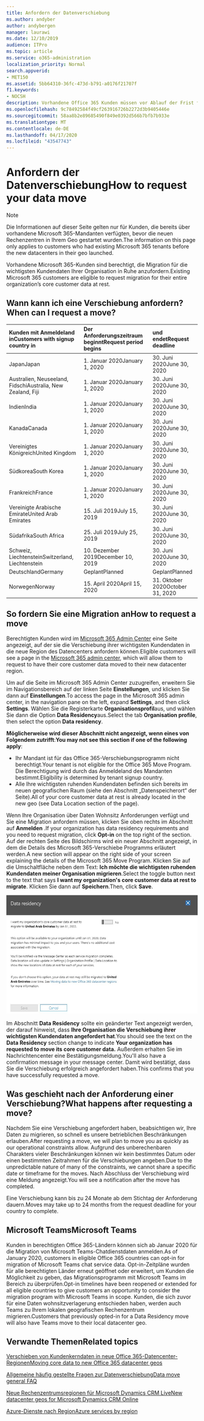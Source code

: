 ```yaml
---
title: Anfordern der Datenverschiebung
ms.author: andyber
author: andybergen
manager: laurawi
ms.date: 12/10/2019
audience: ITPro
ms.topic: article
ms.service: o365-administration
localization_priority: Normal
search.appverid:
- MET150
ms.assetid: 5bb64310-36fc-473d-b791-a0176f21707f
f1.keywords:
- NOCSH
description: Vorhandene Office 365 Kunden müssen vor Ablauf der Frist für Ihr Land eine Anforderung einreichen, damit die Kundendaten ihrer teilnehmenden Microsoft 365-Dienste in ihren neuen Geo verschoben werden.
ms.openlocfilehash: 9c78492584f49cf263916726b2272d3b9405446e
ms.sourcegitcommit: 58aa8b2e89685490f849e0392d566b7bfb7b933e
ms.translationtype: MT
ms.contentlocale: de-DE
ms.lasthandoff: 04/17/2020
ms.locfileid: "43547743"
---
```

# <a name="how-to-request-your-data-move"></a><span data-ttu-id="a2201-103">Anfordern der Datenverschiebung</span><span class="sxs-lookup"><span data-stu-id="a2201-103">How to request your data move</span></span>

> [!NOTE]
> <span data-ttu-id="a2201-104">Die Informationen auf dieser Seite gelten nur für Kunden, die bereits über vorhandene Microsoft 365-Mandanten verfügten, bevor die neuen Rechenzentren in Ihrem Geo gestartet wurden.</span><span class="sxs-lookup"><span data-stu-id="a2201-104">The information on this page only applies to customers who had existing Microsoft 365 tenants before the new datacenters in their geo launched.</span></span> 
  
<span data-ttu-id="a2201-105">Vorhandene Microsoft 365-Kunden sind berechtigt, die Migration für die wichtigsten Kundendaten Ihrer Organisation in Ruhe anzufordern.</span><span class="sxs-lookup"><span data-stu-id="a2201-105">Existing Microsoft 365 customers are eligible to request migration for their entire organization’s core customer data at rest.</span></span>  
  
## <a name="when-can-i-request-a-move"></a><span data-ttu-id="a2201-106">Wann kann ich eine Verschiebung anfordern?</span><span class="sxs-lookup"><span data-stu-id="a2201-106">When can I request a move?</span></span>

|<span data-ttu-id="a2201-107">**Kunden mit Anmeldeland in**</span><span class="sxs-lookup"><span data-stu-id="a2201-107">**Customers with signup country in**</span></span>|<span data-ttu-id="a2201-108">**Der Anforderungszeitraum beginnt**</span><span class="sxs-lookup"><span data-stu-id="a2201-108">**Request period begins**</span></span>|<span data-ttu-id="a2201-109">**und endet**</span><span class="sxs-lookup"><span data-stu-id="a2201-109">**Request deadline**</span></span>|
|:-----|:-----|:-----|
|<span data-ttu-id="a2201-110">Japan</span><span class="sxs-lookup"><span data-stu-id="a2201-110">Japan</span></span>  <br/> |<span data-ttu-id="a2201-111">1. Januar 2020</span><span class="sxs-lookup"><span data-stu-id="a2201-111">January 1, 2020</span></span>  <br/> |<span data-ttu-id="a2201-112">30. Juni 2020</span><span class="sxs-lookup"><span data-stu-id="a2201-112">June 30, 2020</span></span>  <br/> |
|<span data-ttu-id="a2201-113">Australien, Neuseeland, Fidschi</span><span class="sxs-lookup"><span data-stu-id="a2201-113">Australia, New Zealand, Fiji</span></span>  <br/> |<span data-ttu-id="a2201-114">1. Januar 2020</span><span class="sxs-lookup"><span data-stu-id="a2201-114">January 1, 2020</span></span>  <br/> |<span data-ttu-id="a2201-115">30. Juni 2020</span><span class="sxs-lookup"><span data-stu-id="a2201-115">June 30, 2020</span></span>  <br/> |
|<span data-ttu-id="a2201-116">Indien</span><span class="sxs-lookup"><span data-stu-id="a2201-116">India</span></span>  <br/> |<span data-ttu-id="a2201-117">1. Januar 2020</span><span class="sxs-lookup"><span data-stu-id="a2201-117">January 1, 2020</span></span>  <br/> |<span data-ttu-id="a2201-118">30. Juni 2020</span><span class="sxs-lookup"><span data-stu-id="a2201-118">June 30, 2020</span></span>  <br/> |
|<span data-ttu-id="a2201-119">Kanada</span><span class="sxs-lookup"><span data-stu-id="a2201-119">Canada</span></span>  <br/> |<span data-ttu-id="a2201-120">1. Januar 2020</span><span class="sxs-lookup"><span data-stu-id="a2201-120">January 1, 2020</span></span>  <br/> |<span data-ttu-id="a2201-121">30. Juni 2020</span><span class="sxs-lookup"><span data-stu-id="a2201-121">June 30, 2020</span></span>  <br/> |
|<span data-ttu-id="a2201-122">Vereinigtes Königreich</span><span class="sxs-lookup"><span data-stu-id="a2201-122">United Kingdom</span></span>  <br/> |<span data-ttu-id="a2201-123">1. Januar 2020</span><span class="sxs-lookup"><span data-stu-id="a2201-123">January 1, 2020</span></span>  <br/> |<span data-ttu-id="a2201-124">30. Juni 2020</span><span class="sxs-lookup"><span data-stu-id="a2201-124">June 30, 2020</span></span>  <br/> |
|<span data-ttu-id="a2201-125">Südkorea</span><span class="sxs-lookup"><span data-stu-id="a2201-125">South Korea</span></span>  <br/> |<span data-ttu-id="a2201-126">1. Januar 2020</span><span class="sxs-lookup"><span data-stu-id="a2201-126">January 1, 2020</span></span>  <br/> |<span data-ttu-id="a2201-127">30. Juni 2020</span><span class="sxs-lookup"><span data-stu-id="a2201-127">June 30, 2020</span></span>  <br/> |
|<span data-ttu-id="a2201-128">Frankreich</span><span class="sxs-lookup"><span data-stu-id="a2201-128">France</span></span>  <br/> |<span data-ttu-id="a2201-129">1. Januar 2020</span><span class="sxs-lookup"><span data-stu-id="a2201-129">January 1, 2020</span></span>  <br/> |<span data-ttu-id="a2201-130">30. Juni 2020</span><span class="sxs-lookup"><span data-stu-id="a2201-130">June 30, 2020</span></span>  <br/> |
|<span data-ttu-id="a2201-131">Vereinigte Arabische Emirate</span><span class="sxs-lookup"><span data-stu-id="a2201-131">United Arab Emirates</span></span>  <br/> |<span data-ttu-id="a2201-132">15. Juli 2019</span><span class="sxs-lookup"><span data-stu-id="a2201-132">July 15, 2019</span></span>  <br/> |<span data-ttu-id="a2201-133">30. Juni 2020</span><span class="sxs-lookup"><span data-stu-id="a2201-133">June 30, 2020</span></span>  <br/> |
|<span data-ttu-id="a2201-134">Südafrika</span><span class="sxs-lookup"><span data-stu-id="a2201-134">South Africa</span></span>  <br/> |<span data-ttu-id="a2201-135">25. Juli 2019</span><span class="sxs-lookup"><span data-stu-id="a2201-135">July 25, 2019</span></span>  <br/> |<span data-ttu-id="a2201-136">30. Juni 2020</span><span class="sxs-lookup"><span data-stu-id="a2201-136">June 30, 2020</span></span>  <br/> |
|<span data-ttu-id="a2201-137">Schweiz, Liechtenstein</span><span class="sxs-lookup"><span data-stu-id="a2201-137">Switzerland, Liechtenstein</span></span>  <br/> |<span data-ttu-id="a2201-138">10. Dezember 2019</span><span class="sxs-lookup"><span data-stu-id="a2201-138">December 10, 2019</span></span>  <br/> |<span data-ttu-id="a2201-139">30. Juni 2020</span><span class="sxs-lookup"><span data-stu-id="a2201-139">June 30, 2020</span></span>  <br/> |
|<span data-ttu-id="a2201-140">Deutschland</span><span class="sxs-lookup"><span data-stu-id="a2201-140">Germany</span></span>  <br/> |<span data-ttu-id="a2201-141">Geplant</span><span class="sxs-lookup"><span data-stu-id="a2201-141">Planned</span></span>  <br/> |<span data-ttu-id="a2201-142">Geplant</span><span class="sxs-lookup"><span data-stu-id="a2201-142">Planned</span></span>  <br/> |
|<span data-ttu-id="a2201-143">Norwegen</span><span class="sxs-lookup"><span data-stu-id="a2201-143">Norway</span></span>  <br/> |<span data-ttu-id="a2201-144">15. April 2020</span><span class="sxs-lookup"><span data-stu-id="a2201-144">April 15, 2020</span></span>  <br/> |<span data-ttu-id="a2201-145">31. Oktober 2020</span><span class="sxs-lookup"><span data-stu-id="a2201-145">October 31, 2020</span></span>  <br/> |
   
## <a name="how-to-request-a-move"></a><span data-ttu-id="a2201-146">So fordern Sie eine Migration an</span><span class="sxs-lookup"><span data-stu-id="a2201-146">How to request a move</span></span>

<span data-ttu-id="a2201-147">Berechtigten Kunden wird im [Microsoft 365 Admin Center](https://aka.ms/365admin) eine Seite angezeigt, auf der sie die Verschiebung ihrer wichtigsten Kundendaten in die neue Region des Datencenters anfordern können.</span><span class="sxs-lookup"><span data-stu-id="a2201-147">Eligible customers will see a page in the [Microsoft 365 admin center](https://aka.ms/365admin), which will allow them to request to have their core customer data moved to their new datacenter region.</span></span>  
  
<span data-ttu-id="a2201-148">Um auf die Seite im Microsoft 365 Admin Center zuzugreifen, erweitern Sie im Navigationsbereich auf der linken Seite **Einstellungen**, und klicken Sie dann auf **Einstellungen**.</span><span class="sxs-lookup"><span data-stu-id="a2201-148">To access the page in the Microsoft 365 admin center, in the navigation pane on the left, expand **Settings**, and then click **Settings**.</span></span>
<span data-ttu-id="a2201-149">Wählen Sie die Registerkarte **Organisationsprofil**aus, und wählen Sie dann die Option **Data Residency**aus.</span><span class="sxs-lookup"><span data-stu-id="a2201-149">Select the tab **Organisation profile**, then select the option **Data residency**.</span></span>
  
<span data-ttu-id="a2201-150">**Möglicherweise wird dieser Abschnitt nicht angezeigt, wenn eines von Folgendem zutrifft**:</span><span class="sxs-lookup"><span data-stu-id="a2201-150">**You may not see this section if one of the following apply**:</span></span>
- <span data-ttu-id="a2201-151">Ihr Mandant ist für das Office 365-Verschiebungsprogramm nicht berechtigt.</span><span class="sxs-lookup"><span data-stu-id="a2201-151">Your tenant is not eligible for the Office 365 Move Program.</span></span>  <span data-ttu-id="a2201-152">Die Berechtigung wird durch das Anmeldeland des Mandanten bestimmt.</span><span class="sxs-lookup"><span data-stu-id="a2201-152">Eligibility is determined by tenant signup country.</span></span>
- <span data-ttu-id="a2201-153">Alle Ihre wichtigsten ruhenden Kundendaten befinden sich bereits im neuen geografischen Raum (siehe den Abschnitt „Datenspeicherort“ der Seite).</span><span class="sxs-lookup"><span data-stu-id="a2201-153">All of your core customer data at rest is already located in the new geo (see Data Location section of the page).</span></span> 
  
<span data-ttu-id="a2201-154">Wenn Ihre Organisation über Daten Wohnsitz Anforderungen verfügt und Sie eine Migration anfordern müssen, klicken Sie oben rechts im Abschnitt auf **Anmelden** .</span><span class="sxs-lookup"><span data-stu-id="a2201-154">If your organization has data residency requirements and you need to request migration, click **Opt-in** on the top right of the section.</span></span> <span data-ttu-id="a2201-155">Auf der rechten Seite des Bildschirms wird ein neuer Abschnitt angezeigt, in dem die Details des Microsoft 365-Verschiebe Programms erläutert werden.</span><span class="sxs-lookup"><span data-stu-id="a2201-155">A new section will appear on the right side of your screen explaining the details of the Microsoft 365 Move Program.</span></span> <span data-ttu-id="a2201-156">Klicken Sie auf die Umschaltfläche neben dem Text: **Ich möchte die wichtigsten ruhenden Kundendaten meiner Organisation migrieren**.</span><span class="sxs-lookup"><span data-stu-id="a2201-156">Select the toggle button next to the text that says **I want my organization's core customer data at rest to migrate**.</span></span> <span data-ttu-id="a2201-157">Klicken Sie dann auf **Speichern**.</span><span class="sxs-lookup"><span data-stu-id="a2201-157">Then, click **Save**.</span></span>
  
![Bildschirm für die Datencenter-Anmeldung](media/dataresidencyflyoutae.jpg)
  
<span data-ttu-id="a2201-159">Im Abschnitt **Data Residency** sollte ein geänderter Text angezeigt werden, der darauf hinweist, dass **Ihre Organisation die Verschiebung ihrer wichtigsten Kundendaten angefordert hat**.</span><span class="sxs-lookup"><span data-stu-id="a2201-159">You should see the text on the **Data Residency** section change to indicate **Your organization has requested to move its core customer data.**</span></span> <span data-ttu-id="a2201-160">Außerdem erhalten Sie im Nachrichtencenter eine Bestätigungsmeldung.</span><span class="sxs-lookup"><span data-stu-id="a2201-160">You'll also have a confirmation message in your message center.</span></span> <span data-ttu-id="a2201-161">Damit wird bestätigt, dass Sie die Verschiebung erfolgreich angefordert haben.</span><span class="sxs-lookup"><span data-stu-id="a2201-161">This confirms that you have successfully requested a move.</span></span> 


  
## <a name="what-happens-after-requesting-a-move"></a><span data-ttu-id="a2201-162">Was geschieht nach der Anforderung einer Verschiebung?</span><span class="sxs-lookup"><span data-stu-id="a2201-162">What happens after requesting a move?</span></span>

<span data-ttu-id="a2201-163">Nachdem Sie eine Verschiebung angefordert haben, beabsichtigen wir, Ihre Daten zu migrieren, so schnell es unsere betrieblichen Beschränkungen erlauben.</span><span class="sxs-lookup"><span data-stu-id="a2201-163">After requesting a move, we will plan to move you as quickly as our operational constraints allow.</span></span> <span data-ttu-id="a2201-164">Aufgrund des unberechenbaren Charakters vieler Beschränkungen können wir kein bestimmtes Datum oder einen bestimmten Zeitrahmen für die Verschiebungen angeben.</span><span class="sxs-lookup"><span data-stu-id="a2201-164">Due to the unpredictable nature of many of the constraints, we cannot share a specific date or timeframe for the moves.</span></span> <span data-ttu-id="a2201-165">Nach Abschluss der Verschiebung wird eine Meldung angezeigt.</span><span class="sxs-lookup"><span data-stu-id="a2201-165">You will see a notification after the move has completed.</span></span>
  
<span data-ttu-id="a2201-166">Eine Verschiebung kann bis zu 24 Monate ab dem Stichtag der Anforderung dauern.</span><span class="sxs-lookup"><span data-stu-id="a2201-166">Moves may take up to 24 months from the request deadline for your country to complete.</span></span>
  
## <a name="microsoft-teams"></a><span data-ttu-id="a2201-167">Microsoft Teams</span><span class="sxs-lookup"><span data-stu-id="a2201-167">Microsoft Teams</span></span>

<span data-ttu-id="a2201-168">Kunden in berechtigten Office 365-Ländern können sich ab Januar 2020 für die Migration von Microsoft Teams-Chatdienstdaten anmelden.</span><span class="sxs-lookup"><span data-stu-id="a2201-168">As of January 2020, customers in eligible Office 365 countries can opt-in for migration of Microsoft Teams chat service data.</span></span>  <span data-ttu-id="a2201-169">Opt-in-Zeitpläne wurden für alle berechtigten Länder erneut geöffnet oder erweitert, um Kunden die Möglichkeit zu geben, das Migrationsprogramm mit Microsoft Teams im Bereich zu überprüfen.</span><span class="sxs-lookup"><span data-stu-id="a2201-169">Opt-in timelines have been reopened or extended for all eligible countries to give customers an opportunity to consider the migration program with Microsoft Teams in scope.</span></span> <span data-ttu-id="a2201-170">Kunden, die sich zuvor für eine Daten wohnsitzverlagerung entschieden haben, werden auch Teams zu Ihrem lokalen geografischen Rechenzentrum migrieren.</span><span class="sxs-lookup"><span data-stu-id="a2201-170">Customers that previously opted-in for a Data Residency move will also have Teams move to their local datacenter geo.</span></span>

## <a name="related-topics"></a><span data-ttu-id="a2201-171">Verwandte Themen</span><span class="sxs-lookup"><span data-stu-id="a2201-171">Related topics</span></span>

[<span data-ttu-id="a2201-172">Verschieben von Kundenkerndaten in neue Office 365-Datencenter-Regionen</span><span class="sxs-lookup"><span data-stu-id="a2201-172">Moving core data to new Office 365 datacenter geos</span></span>](moving-data-to-new-datacenter-geos.md)

[<span data-ttu-id="a2201-173">Allgemeine häufig gestellte Fragen zur Datenverschiebung</span><span class="sxs-lookup"><span data-stu-id="a2201-173">Data move general FAQ</span></span>](data-move-faq.md)

[<span data-ttu-id="a2201-174">Neue Rechenzentrumsregionen für Microsoft Dynamics CRM Live</span><span class="sxs-lookup"><span data-stu-id="a2201-174">New datacenter geos for Microsoft Dynamics CRM Online</span></span>](https://go.microsoft.com/fwlink/p/?Linkid=615924)
  
[<span data-ttu-id="a2201-175">Azure-Dienste nach Region</span><span class="sxs-lookup"><span data-stu-id="a2201-175">Azure services by region</span></span>](https://azure.microsoft.com/regions/)
  

